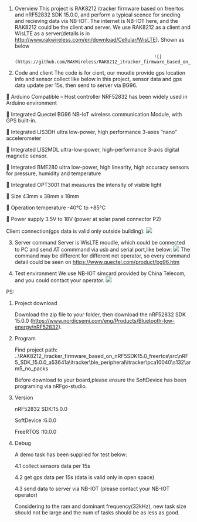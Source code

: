 1. Overview
   This project is RAK8212 itracker firmware based on freertos and nRF52832 SDK 15.0.0, and perform a typical scence for sneding and recieving data via NB-IOT. The internet is NB-IOT here, and the RAK8212 could be the client and server. We use RAK8212 as a client and WisLTE as a server(details is in http://www.rakwireless.com/en/download/Cellular/WisLTE). Shown as below 

                                                            ![](https://github.com/RAKWireless/RAK8212_itracker_firmware_based_on_nRF5SDK15.0_freertos/blob/master/u%3D231888999%2C414631646%26fm%3D27%26gp%3D0.jpg)
    

    
2. Code and client
    The code is for cient, our moudle provide gps location info and sensor collect like below.In this project, sensor data and gps data update per 15s, then send to server via BG96.
    
 Arduino Compatible – Host controller NRF52832 has been widely used in Arduino environment

 Integrated Quectel BG96 NB-IoT wireless communication Module, with GPS built-in.

 Integrated LIS3DH ultra low-power, high performance 3-axes “nano” accelerometer

 Integrated LIS2MDL ultra-low-power, high-performance 3-axis digital magnetic sensor.

 Integrated BME280 ultra low-power, high linearity, high accuracy sensors for pressure, humidity and temperature

 Integrated OPT3001 that measures the intensity of visible light

 Size 43mm x 38mm x 18mm

 Operation temperature -40°C to +85°C

 Power supply 3.5V to 18V (power at solar panel connector P2)

    
   Client connection(gps data is valid only outside building): 
    ![](https://github.com/RAKWireless/RAK8212_itracker_firmware_based_on_nRF5SDK15.0_freertos/blob/master/%E5%BE%AE%E4%BF%A1%E5%9B%BE%E7%89%87_20180827102432.jpg)

3. Server command 
    Server is WisLTE moudle, which could be connected to PC and send AT commmand via usb and  serial port,like below:
    ![](https://github.com/RAKWireless/RAK8212_itracker_firmware_based_on_nRF5SDK15.0_freertos/blob/master/%E5%BE%AE%E4%BF%A1%E5%9B%BE%E7%89%87_20180827102445.jpg)
    The command may be different for different net operator, so every command detail could be seen on https://www.quectel.com/product/bg96.htm 
    
4. Test environment 
    We use NB-IOT simcard provided by China Telecom, and you could contact your operator.
    ![](https://github.com/RAKWireless/RAK8212_itracker_firmware_based_on_nRF5SDK15.0_freertos/blob/master/%E5%BE%AE%E4%BF%A1%E5%9B%BE%E7%89%87_20180827102455.jpg)


PS:

1. Project download

   Download the zip file to your folder, then download the nRF52832 SDK 15.0.0 (https://www.nordicsemi.com/eng/Products/Bluetooth-low-energy/nRF52832).
   
2. Program

   Find project path:
   ..\RAK8212_itracker_firmware_based_on_nRF5SDK15.0_freertos\src\nRF5_SDK_15.0.0_a53641a\itracker\ble_peripheral\itracker\pca10040\s132\arm5_no_packs
   
   
   Before download to your board,please ensure the SoftDevice has been programing via nRFgo-studio.
   
3. Version

   nRF52832 SDK:15.0.0
   
   SoftDevice  :6.0.0
   
   FreeRTOS    :10.0.0
   
4. Debug

   A demo task has been supplied for test below:
   
   4.1 collect sensors data per 15s    
   
   4.2 get gps data per 15s (data is valid only in open space)
   
   4.3 send data to server via NB-IOT (please contact your NB-IOT operator)
   
   Considering to the ram and dominant frequency(32kHz), new task size should not be large and the num of tasks should be as less as good.



